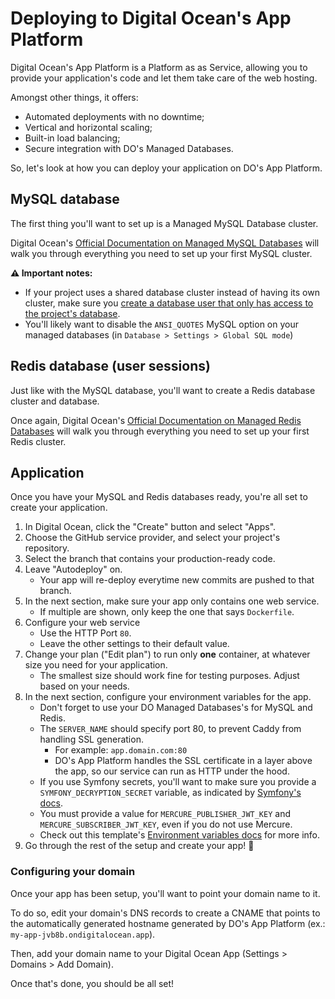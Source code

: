 # Deploying to Digital Ocean's App Platform

Digital Ocean's App Platform is a Platform as as Service, allowing you to 
provide your application's code and let them take care of the web hosting.

Amongst other things, it offers: 

- Automated deployments with no downtime;
- Vertical and horizontal scaling;
- Built-in load balancing;
- Secure integration with DO's Managed Databases.

So, let's look at how you can deploy your application on DO's App Platform.


## MySQL database

The first thing you'll want to set up is a Managed MySQL Database cluster. 

Digital Ocean's [Official Documentation on Managed MySQL Databases](https://docs.digitalocean.com/products/databases/mysql/how-to/) 
will walk you through everything you need to set up your first MySQL cluster.

**⚠️ Important notes:** 
- If your project uses a shared database cluster instead of having its own 
  cluster, make sure you [create a database user that only has access to the project's database](https://www.digitalocean.com/community/questions/native-authentication-user-grant-access-to-a-single-database).
- You'll likely want to disable the `ANSI_QUOTES` MySQL option on your 
  managed databases (in `Database > Settings > Global SQL mode`)

## Redis database (user sessions)

Just like with the MySQL database, you'll want to create a Redis database 
cluster and database.

Once again, Digital Ocean's [Official Documentation on Managed Redis Databases](https://docs.digitalocean.com/products/databases/redis/how-to/) 
will walk you through everything you need to set up your first Redis cluster.

## Application

Once you have your MySQL and Redis databases ready, you're all set to create
your application.

1. In Digital Ocean, click the "Create" button and select "Apps".
2. Choose the GitHub service provider, and select your project's repository.
3. Select the branch that contains your production-ready code.
4. Leave "Autodeploy" on. 
   - Your app will re-deploy everytime new commits are pushed to that branch. 
5. In the next section, make sure your app only contains one web service.
   - If multiple are shown, only keep the one that says `Dockerfile`.
6. Configure your web service 
   - Use the HTTP Port `80`. 
   - Leave the other settings to their default value.
7. Change your plan ("Edit plan") to run only **one** container, at whatever
   size you need for your application.
   - The smallest size should work fine for testing purposes. Adjust based on 
     your needs.
8. In the next section, configure your environment variables for the app.
   - Don't forget to use your DO Managed Databases's for MySQL and Redis.
   - The `SERVER_NAME` should specify port 80, to prevent Caddy from handling SSL generation.
     - For example: `app.domain.com:80`
     - DO's App Platform handles the SSL certificate in a layer above the app, 
       so our service can run as HTTP under the hood.
   - If you use Symfony secrets, you'll want to make sure you provide
     a `SYMFONY_DECRYPTION_SECRET` variable, as indicated by [Symfony's docs](https://symfony.com/doc/current/configuration/secrets.html#deploy-secrets-to-production).
   - You must provide a value for `MERCURE_PUBLISHER_JWT_KEY` and 
     `MERCURE_SUBSCRIBER_JWT_KEY`, even if you do not use Mercure.
   - Check out this template's [Environment variables docs](/docs/usage/configuration/environment-variables.md) for more info.
9. Go through the rest of the setup and create your app! 🎉

### Configuring your domain

Once your app has been setup, you'll want to point your domain name to it.

To do so, edit your domain's DNS records to create a CNAME that points to the
automatically generated hostname generated by DO's App Platform (ex.: `my-app-jvb8b.ondigitalocean.app`).

Then, add your domain name to your Digital Ocean App (Settings > Domains > Add Domain).

Once that's done, you should be all set! 
